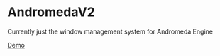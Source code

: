 # AndromedaV2

Currently just the window management system for Andromeda Engine

[Demo](https://github.com/YanniSperon/AndromedaV2/raw/refs/heads/master/Demo/windowmanagement.mp4)
